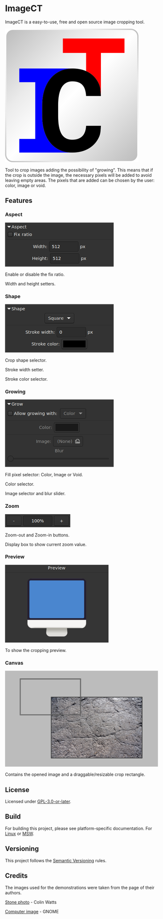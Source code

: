 # ImageCT

ImageCT is a easy-to-use, free and open source image cropping tool.

![logo](/images/ict-logo.svg)

Tool to crop images adding the possibility of "growing". This means that if the crop is outside the image, the necessary pixels will be added to avoid leaving empty areas. The pixels that are added can be chosen by the user: color, image or void.

## Features

### Aspect

![aspect-block](/images/aspect-block.png)

Enable or disable the fix ratio.

Width and height setters.

### Shape

![shape-block](/images/shape-block.png)

Crop shape selector.

Stroke width setter.

Stroke color selector.

### Growing

![grow-block](/images/grow-block.png)

Fill pixel selector: Color, Image or Void.

Color selector.

Image selector and blur slider.

### Zoom

![zoom-control](/images/zoom-control.png)

Zoom-out and Zoom-in buttons.

Display box to show current zoom value.

### Preview

![preview-panel](/images/preview-panel.png)

To show the cropping preview.

### Canvas

![canvas-panel](/images/canvas-panel.png)

Contains the opened image and a draggable/resizable crop rectangle.

## License

Licensed under [GPL-3.0-or-later](/docs/COPYING).

## Build

For building this project, please see platform-specific documentation. For [Linux](/docs/linux-build.txt) or [MSW](/docs/msw-build.txt).

## Versioning

This project follows the [Semantic Versioning](https://semver.org/) rules.

## Credits

The images used for the demonstrations were taken from the page of their authors.

[Stone photo](https://unsplash.com/photos/u4ijcCaprRc) - Colin Watts

[Computer image](https://github.com/GNOME/adwaita-icon-theme) - GNOME
